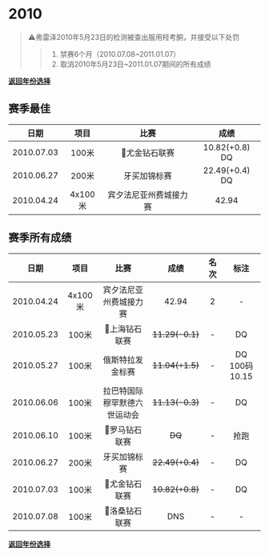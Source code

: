 # 2010

> ⚠弗雷泽2010年5月23日的检测被查出服用羟考酮，并接受以下处罚
>
> > 1. 禁赛6个月（2010.07.08~2011.01.07）
> > 2. 取消2010年5月23日~2011.01.07期间的所有成绩

**[返回年份选择](../Results.md)**

## 赛季最佳

|    日期    |  项目   |          比赛          |      成绩      |
| :--------: | :-----: | :--------------------: | :------------: |
| 2010.07.03 |  100米  |     💎尤金钻石联赛      | 10.82(+0.8) DQ |
| 2010.06.27 |  200米  |      牙买加锦标赛      | 22.49(+0.4) DQ |
| 2010.04.24 | 4x100米 | 宾夕法尼亚州费城接力赛 |     42.94      |

## 赛季所有成绩

|    日期    |  项目   |             比赛             |      成绩       | 名次 |       标注       |
| :--------: | :-----: | :--------------------------: | :-------------: | :--: | :--------------: |
| 2010.04.24 | 4x100米 |    宾夕法尼亚州费城接力赛    |      42.94      |  2   |        -         |
| 2010.05.23 |  100米  |        💎上海钻石联赛         | ~~11.29(-0.1)~~ |  -   |        DQ        |
| 2010.05.27 |  100米  |       俄斯特拉发金标赛       | ~~11.04(+1.5)~~ |  -   | DQ<br>100码10.15 |
| 2010.06.06 |  100米  | 拉巴特国际穆罕默德六世运动会 | ~~11.13(-0.3)~~ |  -   |        DQ        |
| 2010.06.10 |  100米  |        💎罗马钻石联赛         |     ~~DQ~~      |  -   |       抢跑       |
| 2010.06.27 |  200米  |         牙买加锦标赛         | ~~22.49(+0.4)~~ |  -   |        DQ        |
| 2010.07.03 |  100米  |        💎尤金钻石联赛         | ~~10.82(+0.8)~~ |  -   |        DQ        |
| 2010.07.08 |  100米  |        💎洛桑钻石联赛         |       DNS       |  -   |        -         |

**[返回年份选择](../Results.md)**
